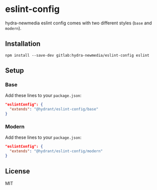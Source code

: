 # eslint-config

hydra-newmedia eslint config comes with two different styles (`base` and `modern`).

## Installation

`npm install --save-dev gitlab:hydra-newmedia/eslint-config eslint`

## Setup

### Base

Add these lines to your `package.json`:
```json
"eslintConfig": {
  "extends": "@hydrant/eslint-config/base"
}
```

### Modern

Add these lines to your `package.json`:
```json
"eslintConfig": {
  "extends": "@hydrant/eslint-config/modern"
}
```

## License

MIT
